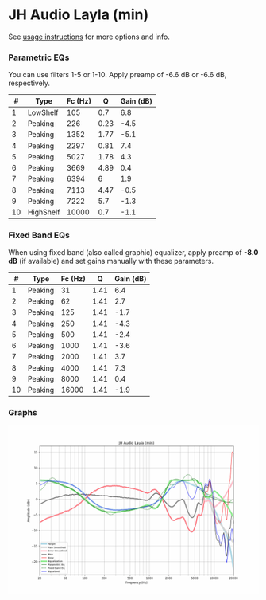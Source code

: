 # JH Audio Layla (min)
See [usage instructions](https://github.com/jaakkopasanen/AutoEq#usage) for more options and info.

### Parametric EQs
You can use filters 1-5 or 1-10. Apply preamp of -6.6 dB or -6.6 dB, respectively.

|   # | Type      |   Fc (Hz) |    Q |   Gain (dB) |
|-----|-----------|-----------|------|-------------|
|   1 | LowShelf  |       105 | 0.7  |         6.8 |
|   2 | Peaking   |       226 | 0.23 |        -4.5 |
|   3 | Peaking   |      1352 | 1.77 |        -5.1 |
|   4 | Peaking   |      2297 | 0.81 |         7.4 |
|   5 | Peaking   |      5027 | 1.78 |         4.3 |
|   6 | Peaking   |      3669 | 4.89 |         0.4 |
|   7 | Peaking   |      6394 | 6    |         1.9 |
|   8 | Peaking   |      7113 | 4.47 |        -0.5 |
|   9 | Peaking   |      7222 | 5.7  |        -1.3 |
|  10 | HighShelf |     10000 | 0.7  |        -1.1 |

### Fixed Band EQs
When using fixed band (also called graphic) equalizer, apply preamp of **-8.0 dB** (if available) and set gains manually with these parameters.

|   # | Type    |   Fc (Hz) |    Q |   Gain (dB) |
|-----|---------|-----------|------|-------------|
|   1 | Peaking |        31 | 1.41 |         6.4 |
|   2 | Peaking |        62 | 1.41 |         2.7 |
|   3 | Peaking |       125 | 1.41 |        -1.7 |
|   4 | Peaking |       250 | 1.41 |        -4.3 |
|   5 | Peaking |       500 | 1.41 |        -2.4 |
|   6 | Peaking |      1000 | 1.41 |        -3.6 |
|   7 | Peaking |      2000 | 1.41 |         3.7 |
|   8 | Peaking |      4000 | 1.41 |         7.3 |
|   9 | Peaking |      8000 | 1.41 |         0.4 |
|  10 | Peaking |     16000 | 1.41 |        -1.9 |

### Graphs
![](./JH%20Audio%20Layla%20(min).png)
